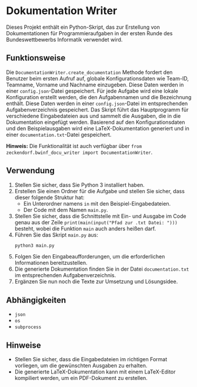 # Dokumentation Writer

Dieses Projekt enthält ein Python-Skript, das zur Erstellung von Dokumentationen für Programmieraufgaben in der ersten Runde des Bundeswettbewerbs Informatik verwendet wird. 

## Funktionsweise

Die `DocumentationWriter.create_documentation` Methode fordert den Benutzer beim ersten Aufruf auf, globale Konfigurationsdaten wie Team-ID, Teamname, Vorname und Nachname einzugeben. Diese Daten werden in einer `config.json`-Datei gespeichert.
Für jede Aufgabe wird eine lokale Konfiguration erstellt werden, die den Aufgabennamen und die Bezeichnung enthält. Diese Daten werden in einer `config.json`-Datei im entsprechenden Aufgabenverzeichnis gespeichert.
Das Skript führt das Hauptprogramm für verschiedene Eingabedateien aus und sammelt die Ausgaben, die in die Dokumentation eingefügt werden.
Basierend auf den Konfigurationsdaten und den Beispielausgaben wird eine LaTeX-Dokumentation generiert und in einer `documentation.txt`-Datei gespeichert.

**Hinweis:** Die Funktionalität ist auch verfügbar über `from zeckendorf.bwinf_docu_writer import DocumentationWriter`.

## Verwendung

1. Stellen Sie sicher, dass Sie Python 3 installiert haben.
2. Erstellen Sie einen Ordner für die Aufgabe und stellen Sie sicher, dass dieser folgende Struktur hat:
   - Ein Unterordner namens `in` mit den Beispiel-Eingabedateien.
   - Der Code mit dem Namen `main.py`.
3. Stellen Sie sicher, dass die Schnittstelle mit Ein- und Ausgabe im Code genau aus der Zeile `print(main(input("Pfad zur .txt Datei: ")))` besteht, wobei die Funktion `main` auch anders heißen darf.
4. Führen Sie das Skript `main.py` aus:
   ```bash
   python3 main.py
   ```
5. Folgen Sie den Eingabeaufforderungen, um die erforderlichen Informationen bereitzustellen.
6. Die generierte Dokumentation finden Sie in der Datei `documentation.txt` im entsprechenden Aufgabenverzeichnis.
7. Ergänzen Sie nun noch die Texte zur Umsetzung und Lösungsidee.

## Abhängigkeiten

- `json`
- `os`
- `subprocess`

## Hinweise

- Stellen Sie sicher, dass die Eingabedateien im richtigen Format vorliegen, um die gewünschten Ausgaben zu erhalten.
- Die generierte LaTeX-Dokumentation kann mit einem LaTeX-Editor kompiliert werden, um ein PDF-Dokument zu erstellen.
